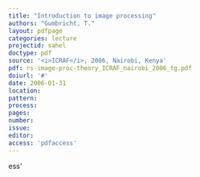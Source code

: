 ```yaml
---
title: "Introduction to image processing"
authors: "Gumbricht, T."
layout: pdfpage
categories: lecture
projectid: sahel
doctype: pdf
source: '<i>ICRAF</i>, 2006, Nairobi, Kenya'
pdf: rs-image-proc-theory_ICRAF_nairobi_2006_tg.pdf
doiurl: '#'
date: 2006-01-31
location:
pattern:
process:
pages:
number:
issue:
editor:
access: 'pdfaccess'
---
```

ess'
